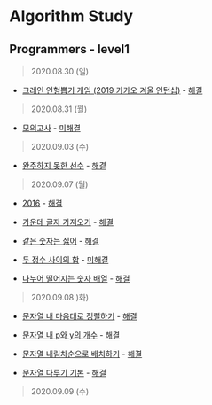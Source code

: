 # Algorithm Study 

Programmers - level1
--------------------------------------------
> 2020.08.30 (일)
- [크레인 인형뽑기 게임 (2019 카카오 겨울 인턴십)](https://www.welcomekakao.com/learn/courses/30/lessons/64061) - [해결](pro64061.js) </br>

> 2020.08.31 (월)
- [모의고사](https://www.welcomekakao.com/learn/courses/30/lessons/42840) - [미해결](pro42840.js) </br>

> 2020.09.03 (수)
- [완주하지 못한 선수](https://programmers.co.kr/learn/courses/30/lessons/42576) - [해결](pro42576.js) </br>

> 2020.09.07 (월)
- [2016](https://programmers.co.kr/learn/courses/30/lessons/12901) - [해결](pro12901.js) </br>

- [가운데 글자 가져오기](https://programmers.co.kr/learn/courses/30/lessons/12903) - [해결](pro12903.js) </br>

- [같은 숫자는 싫어](https://programmers.co.kr/learn/courses/30/lessons/12906) - [해결](pro12906.js) </br>

- [두 정수 사이의 합](https://programmers.co.kr/learn/courses/30/lessons/12912) - [미해결](pro12912.js) </br>

- [나누어 떨어지는 숫자 배열](https://programmers.co.kr/learn/courses/30/lessons/12910) - [해결](pro12910.js) </br>

> 2020.09.08 )화)

- [문자열 내 마음대로 정렬하기](https://programmers.co.kr/learn/courses/30/lessons/12915) - [해결](pro12915.js) </br>

- [문자열 내 p와 y의 개수](https://programmers.co.kr/learn/courses/30/lessons/12916) - [해결](pro12916.js) </br>

- [문자열 내림차순으로 배치하기](https://programmers.co.kr/learn/courses/30/lessons/12917) - [해결](pro12917.js) </br>

- [문자열 다루기 기본](https://programmers.co.kr/learn/courses/30/lessons/12918) - [해결](pro12918.js) </br>

> 2020.09.09 (수)
